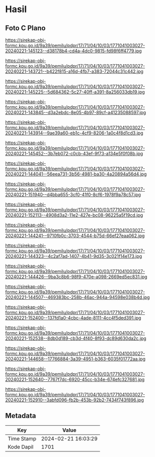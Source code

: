 # Hasil

## Foto C Plano

https://sirekap-obj-formc.kpu.go.id/9a39/pemilu/pdpr/17/71/04/10/03/1771041003027-20240221-145123--d38178b4-cd4a-4dc0-9815-fd98f6ff4779.jpg

https://sirekap-obj-formc.kpu.go.id/9a39/pemilu/pdpr/17/71/04/10/03/1771041003027-20240221-143721--b422f815-a16d-4fb7-a383-72044c31c442.jpg

https://sirekap-obj-formc.kpu.go.id/9a39/pemilu/pdpr/17/71/04/10/03/1771041003027-20240221-145225--5d684362-5c27-40ff-a391-8a256033db19.jpg

https://sirekap-obj-formc.kpu.go.id/9a39/pemilu/pdpr/17/71/04/10/03/1771041003027-20240221-143845--d3a2ebdc-8e05-4b97-89cf-a41235088597.jpg

https://sirekap-obj-formc.kpu.go.id/9a39/pemilu/pdpr/17/71/04/10/03/1771041003027-20240221-143914--9ae39a60-eb1c-4cf9-8206-1a0c4f8d1cd3.jpg

https://sirekap-obj-formc.kpu.go.id/9a39/pemilu/pdpr/17/71/04/10/03/1771041003027-20240221-145452--3b7eb072-c0cb-43ef-9f73-a134e5f0f08b.jpg

https://sirekap-obj-formc.kpu.go.id/9a39/pemilu/pdpr/17/71/04/10/03/1771041003027-20240221-144041--56eea731-3b56-4981-ba30-4a20894a56d4.jpg

https://sirekap-obj-formc.kpu.go.id/9a39/pemilu/pdpr/17/71/04/10/03/1771041003027-20240221-151940--d4bba655-3cf0-41f0-8cf6-1978f9a78c57.jpg

https://sirekap-obj-formc.kpu.go.id/9a39/pemilu/pdpr/17/71/04/10/03/1771041003027-20240221-152113--4908d3a2-11e2-427e-bc08-96225a5f19cd.jpg

https://sirekap-obj-formc.kpu.go.id/9a39/pemilu/pdpr/17/71/04/10/03/1771041003027-20240221-144241--9710fb0c-3703-4544-b75d-66ef27eaa062.jpg

https://sirekap-obj-formc.kpu.go.id/9a39/pemilu/pdpr/17/71/04/10/03/1771041003027-20240221-144323--4c2af7ad-1407-4b41-9d35-3c021f14e173.jpg

https://sirekap-obj-formc.kpu.go.id/9a39/pemilu/pdpr/17/71/04/10/03/1771041003027-20240221-144426--9ba3c8b6-98f9-470e-a098-2669ed5ec831.jpg

https://sirekap-obj-formc.kpu.go.id/9a39/pemilu/pdpr/17/71/04/10/03/1771041003027-20240221-144507--469383bc-258b-46ac-944a-94598e038b4d.jpg

https://sirekap-obj-formc.kpu.go.id/9a39/pemilu/pdpr/17/71/04/10/03/1771041003027-20240221-152400--137fd1a0-4cbc-4ade-8111-4cc4f5ded391.jpg

https://sirekap-obj-formc.kpu.go.id/9a39/pemilu/pdpr/17/71/04/10/03/1771041003027-20240221-152538--8db0d189-cb3d-4f40-8f93-dc89d630da2c.jpg

https://sirekap-obj-formc.kpu.go.id/9a39/pemilu/pdpr/17/71/04/10/03/1771041003027-20240221-144658--17766884-3a39-4951-b363-6035f01772aa.jpg

https://sirekap-obj-formc.kpu.go.id/9a39/pemilu/pdpr/17/71/04/10/03/1771041003027-20240221-152640--7767f7dc-6920-45cc-b34e-674efc327681.jpg

https://sirekap-obj-formc.kpu.go.id/9a39/pemilu/pdpr/17/71/04/10/03/1771041003027-20240221-152910--3abfd096-fb2b-453b-92b2-7434f743f896.jpg


## Metadata

| Key        | Value               |
| ---------- | ------------------- |
| Time Stamp | 2024-02-21 16:03:29 |
| Kode Dapil | 1701                |



